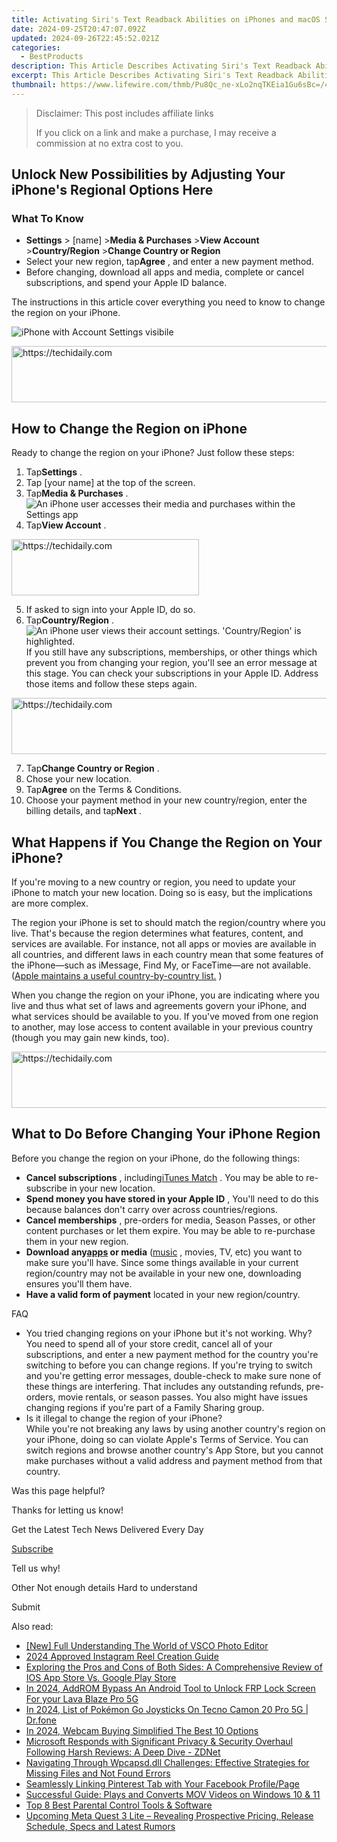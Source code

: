 ```yaml
---
title: Activating Siri's Text Readback Abilities on iPhones and macOS Systems
date: 2024-09-25T20:47:07.092Z
updated: 2024-09-26T22:45:52.021Z
categories:
  - BestProducts
description: This Article Describes Activating Siri's Text Readback Abilities on iPhones and macOS Systems
excerpt: This Article Describes Activating Siri's Text Readback Abilities on iPhones and macOS Systems
thumbnail: https://www.lifewire.com/thmb/Pu8Qc_ne-xLo2nqTKEia1Gu6sBc=/400x300/filters:no_upscale():max_bytes(150000):strip_icc():format(webp)/iPhone-Siri-Read-Text-c03f3d51400f481792d14dc45a02cf7e.jpg
---
```


>  Disclaimer: This post includes affiliate links
>
>  If you click on a link and make a purchase, I may receive a commission at no extra cost to you.
>

## Unlock New Possibilities by Adjusting Your iPhone's Regional Options Here
### What To Know

* **Settings** \> \[name\] >**Media & Purchases** \>**View Account** \>**Country/Region** \>**Change Country or Region**
* Select your new region, tap**Agree** , and enter a new payment method.
* Before changing, download all apps and media, complete or cancel subscriptions, and spend your Apple ID balance.

 The instructions in this article cover everything you need to know to change the region on your iPhone.

![iPhone with Account Settings visibile](https://www.lifewire.com/thmb/Y8lO8bif1O-aW0n16bXbWz1_Kws=/1500x0/filters:no_upscale():max_bytes(150000):strip_icc():format(webp)/Changeregion-b6a406f972de461a8dd43b5f46c6a408.jpeg)

<!-- affiliate ads begin -->
<a href="https://bluettius.sjv.io/c/5597632/2139111/17108" target="_top" id="2139111">
  <img src="//a.impactradius-go.com/display-ad/17108-2139111" border="0" alt="https://techidaily.com" width="728" height="90"/>
</a>
<img height="0" width="0" src="https://bluettius.sjv.io/i/5597632/2139111/17108" style="position:absolute;visibility:hidden;" border="0" />
<!-- affiliate ads end -->

## How to Change the Region on iPhone

 Ready to change the region on your iPhone? Just follow these steps:  

1. Tap**Settings** .
2. Tap \[your name\] at the top of the screen.
3. Tap**Media & Purchases** .  
![An iPhone user accesses their media and purchases within the Settings app](https://www.lifewire.com/thmb/YkS96TPJAx0QqM7KqAipkROZIoo=/1500x0/filters:no_upscale():max_bytes(150000):strip_icc():format(webp)/iPhoneRegionChange01-061e0a5f6d5b4934b4b91c75f0b02f45.jpg)
4. Tap**View Account** .

<!-- affiliate ads begin -->
<a href="https://laganoo.pxf.io/c/5597632/1528693/16446" target="_top" id="1528693">
  <img src="//a.impactradius-go.com/display-ad/16446-1528693" border="0" alt="https://techidaily.com" width="300" height="90"/>
</a>
<img height="0" width="0" src="https://laganoo.pxf.io/i/5597632/1528693/16446" style="position:absolute;visibility:hidden;" border="0" />
<!-- affiliate ads end -->

5. If asked to sign into your Apple ID, do so.
6. Tap**Country/Region** .  
![An iPhone user views their account settings. 'Country/Region' is highlighted.](https://www.lifewire.com/thmb/_IDHsPu9jVYKZ7Z0XhxjX0t76IA=/1500x0/filters:no_upscale():max_bytes(150000):strip_icc():format(webp)/iPhoneRegionChange02-85462b18eef24d2ebe52f6ae864dc9fb.jpg)  
 If you still have any subscriptions, memberships, or other things which prevent you from changing your region, you'll see an error message at this stage. You can check your subscriptions in your Apple ID. Address those items and follow these steps again.

<!-- affiliate ads begin -->
<a href="https://appsumo.8odi.net/c/5597632/2111981/7443" target="_top" id="2111981">
  <img src="//a.impactradius-go.com/display-ad/7443-2111981" border="0" alt="https://techidaily.com" width="728" height="90"/>
</a>
<img height="0" width="0" src="https://appsumo.8odi.net/i/5597632/2111981/7443" style="position:absolute;visibility:hidden;" border="0" />
<!-- affiliate ads end -->

7. Tap**Change Country or Region** .
8. Chose your new location.
9. Tap**Agree** on the Terms & Conditions.
10. Choose your payment method in your new country/region, enter the billing details, and tap**Next** .

## What Happens if You Change the Region on Your iPhone?

 If you're moving to a new country or region, you need to update your iPhone to match your new location. Doing so is easy, but the implications are more complex.

 The region your iPhone is set to should match the region/country where you live. That's because the region determines what features, content, and services are available. For instance, not all apps or movies are available in all countries, and different laws in each country mean that some features of the iPhone—such as iMessage, Find My, or FaceTime—are not available. ([Apple maintains a useful country-by-country list.](https://support.apple.com/en-us/HT204411) )

 When you change the region on your iPhone, you are indicating where you live and thus what set of laws and agreements govern your iPhone, and what services should be available to you. If you've moved from one region to another, may lose access to content available in your previous country (though you may gain new kinds, too).

<!-- affiliate ads begin -->
<a href="https://appsumo.8odi.net/c/5597632/2130873/7443" target="_top" id="2130873">
  <img src="//a.impactradius-go.com/display-ad/7443-2130873" border="0" alt="https://techidaily.com" width="600" height="90"/>
</a>
<img height="0" width="0" src="https://appsumo.8odi.net/i/5597632/2130873/7443" style="position:absolute;visibility:hidden;" border="0" />
<!-- affiliate ads end -->

## What to Do Before Changing Your iPhone Region

 Before you change the region on your iPhone, do the following things:

* **Cancel subscriptions** , including[iTunes Match](https://www.lifewire.com/itunes-match-faq-1999186) . You may be able to re-subscribe in your new location.
* **Spend money you have stored in your Apple ID** , You'll need to do this because balances don't carry over across countries/regions.
* **Cancel memberships** , pre-orders for media, Season Passes, or other content purchases or let them expire. You may be able to re-purchase them in your new region.
* **Download any[apps](https://www.lifewire.com/download-past-iphone-app-purchases-2000371) or media** ([music](https://www.lifewire.com/redownload-songs-bought-from-itunes-2000488) , movies, TV, etc) you want to make sure you'll have. Since some things available in your current region/country may not be available in your new one, downloading ensures you'll them have.
* **Have a valid form of payment** located in your new region/country.

 FAQ

* You tried changing regions on your iPhone but it's not working. Why?  
 You need to spend all of your store credit, cancel all of your subscriptions, and enter a new payment method for the country you're switching to before you can change regions. If you're trying to switch and you're getting error messages, double-check to make sure none of these things are interfering. That includes any outstanding refunds, pre-orders, movie rentals, or season passes. You also might have issues changing regions if you're part of a Family Sharing group.
* Is it illegal to change the region of your iPhone?  
 While you're not breaking any laws by using another country's region on your iPhone, doing so can violate Apple's Terms of Service. You can switch regions and browse another country's App Store, but you cannot make purchases without a valid address and payment method from that country.

Was this page helpful?

Thanks for letting us know!

 Get the Latest Tech News Delivered Every Day

[Subscribe](https://www.lifewire.com/#)

Tell us why!

 Other  Not enough details  Hard to understand

 Submit

<ins class="adsbygoogle"
     style="display:block"
     data-ad-format="autorelaxed"
     data-ad-client="ca-pub-7571918770474297"
     data-ad-slot="1223367746"></ins>

<ins class="adsbygoogle"
     style="display:block"
     data-ad-client="ca-pub-7571918770474297"
     data-ad-slot="8358498916"
     data-ad-format="auto"
     data-full-width-responsive="true"></ins>

<span class="atpl-alsoreadstyle">Also read:</span>
<div><ul>
<li><a href="https://some-knowledge.techidaily.com/new-full-understanding-the-world-of-vsco-photo-editor/"><u>[New] Full Understanding The World of VSCO Photo Editor</u></a></li>
<li><a href="https://fox-http.techidaily.com/2024-approved-instagram-reel-creation-guide/"><u>2024 Approved Instagram Reel Creation Guide</u></a></li>
<li><a href="https://technical-tips.techidaily.com/exploring-the-pros-and-cons-of-both-sides-a-comprehensive-review-of-ios-app-store-vs-google-play-store/"><u>Exploring the Pros and Cons of Both Sides: A Comprehensive Review of IOS App Store Vs. Google Play Store</u></a></li>
<li><a href="https://android-frp.techidaily.com/in-2024-addrom-bypass-an-android-tool-to-unlock-frp-lock-screen-for-your-lava-blaze-pro-5g-by-drfone-android/"><u>In 2024, AddROM Bypass An Android Tool to Unlock FRP Lock Screen For your Lava Blaze Pro 5G</u></a></li>
<li><a href="https://android-pokemon-go.techidaily.com/in-2024-list-of-pokemon-go-joysticks-on-tecno-camon-20-pro-5g-drfone-by-drfone-virtual-android/"><u>In 2024, List of Pokémon Go Joysticks On Tecno Camon 20 Pro 5G | Dr.fone</u></a></li>
<li><a href="https://screen-mirroring-recording.techidaily.com/in-2024-webcam-buying-simplified-the-best-10-options/"><u>In 2024, Webcam Buying Simplified The Best 10 Options</u></a></li>
<li><a href="https://win-tricks.techidaily.com/microsoft-responds-with-significant-privacy-and-security-overhaul-following-harsh-reviews-a-deep-dive-zdnet/"><u>Microsoft Responds with Significant Privacy & Security Overhaul Following Harsh Reviews: A Deep Dive - ZDNet</u></a></li>
<li><a href="https://technical-tips.techidaily.com/navigating-through-wpcapsddll-challenges-effective-strategies-for-missing-files-and-not-found-errors/"><u>Navigating Through Wpcapsd.dll Challenges: Effective Strategies for Missing Files and Not Found Errors</u></a></li>
<li><a href="https://technical-tips.techidaily.com/seamlessly-linking-pinterest-tab-with-your-facebook-profilepage/"><u>Seamlessly Linking Pinterest Tab with Your Facebook Profile/Page</u></a></li>
<li><a href="https://techtrends.techidaily.com/successful-guide-plays-and-converts-mov-videos-on-windows-10-and-11/"><u>Successful Guide: Plays and Converts MOV Videos on Windows 10 & 11</u></a></li>
<li><a href="https://technical-tips.techidaily.com/top-8-best-parental-control-tools-and-software/"><u>Top 8 Best Parental Control Tools & Software</u></a></li>
<li><a href="https://technical-tips.techidaily.com/upcoming-meta-quest-3-lite-revealing-prospective-pricing-release-schedule-specs-and-latest-rumors/"><u>Upcoming Meta Quest 3 Lite – Revealing Prospective Pricing, Release Schedule, Specs and Latest Rumors</u></a></li>
</ul></div>

